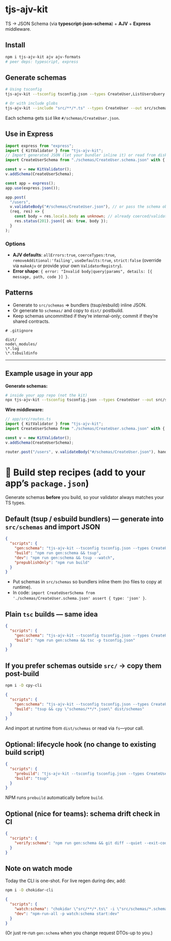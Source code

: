 # tjs-ajv-kit

TS → JSON Schema (via **typescript-json-schema**) + **AJV** + **Express** middleware.

## Install

```bash
npm i tjs-ajv-kit ajv ajv-formats
# peer deps: typescript, express
````

## Generate schemas

```bash
# Using tsconfig
tjs-ajv-kit --tsconfig tsconfig.json --types CreateUser,ListUsersQuery --out src/schemas

# Or with include globs
tjs-ajv-kit --include "src/**/*.ts" --types CreateUser --out src/schemas
```

Each schema gets `$id` like `#/schemas/CreateUser.json`.

## Use in Express

```ts
import express from "express";
import { KitValidator } from "tjs-ajv-kit";
// Import generated JSON (let your bundler inline it) or read from disk
import CreateUserSchema from "./schemas/CreateUser.schema.json" with { type: "json" };

const v = new KitValidator();
v.addSchema(CreateUserSchema);

const app = express();
app.use(express.json());

app.post(
  "/users",
  v.validateBody("#/schemas/CreateUser.json"), // or pass the schema object
  (req, res) => {
    const body = res.locals.body as unknown; // already coerced/validated
    res.status(201).json({ ok: true, body });
  }
);
```

### Options

* **AJV defaults**: `allErrors:true`, `coerceTypes:true`, `removeAdditional:'failing'`, `useDefaults:true`, `strict:false` (override via `makeAjv` or provide your own `ValidatorRegistry`).
* **Error shape**: `{ error: "Invalid body|query|params", details: [{ message, path, code }] }`.

## Patterns

* Generate to `src/schemas` ⇒ bundlers (tsup/esbuild) inline JSON.
* Or generate to `schemas/` and copy to `dist/` postbuild.
* Keep schemas uncommitted if they’re internal-only; commit if they’re shared contracts.

```
# .gitignore

dist/
node\_modules/
\*.log
\*.tsbuildinfo

````

---

## Example usage in your app

**Generate schemas:**

```bash
# inside your app repo (not the kit)
npx tjs-ajv-kit --tsconfig tsconfig.json --types CreateUser --out src/schemas
```

**Wire middleware:**

```ts
// app/src/routes.ts
import { KitValidator } from "tjs-ajv-kit";
import CreateUserSchema from "./schemas/CreateUser.schema.json" with { type: "json" };

const v = new KitValidator();
v.addSchema(CreateUserSchema);

router.post("/users", v.validateBody("#/schemas/CreateUser.json"), handler);
```

# 🧱 Build step recipes (add to your app’s `package.json`)

Generate schemas **before** you build, so your validator always matches your TS types.

## Default (tsup / esbuild bundlers) — generate into `src/schemas` and import JSON

```json
{
  "scripts": {
    "gen:schema": "tjs-ajv-kit --tsconfig tsconfig.json --types CreateUser,ListUsersQuery --out src/schemas",
    "build": "npm run gen:schema && tsup",
    "dev": "npm run gen:schema && tsup --watch",
    "prepublishOnly": "npm run build"
  }
}
```

* Put schemas in `src/schemas` so bundlers inline them (no files to copy at runtime).
* In code: `import CreateUserSchema from './schemas/CreateUser.schema.json' assert { type: 'json' }`.

## Plain `tsc` builds — same idea

```json
{
  "scripts": {
    "gen:schema": "tjs-ajv-kit --tsconfig tsconfig.json --types CreateUser --out src/schemas",
    "build": "npm run gen:schema && tsc -p tsconfig.json"
  }
}
```

## If you prefer schemas outside `src/` → copy them post-build

```bash
npm i -D cpy-cli
```

```json
{
  "scripts": {
    "gen:schema": "tjs-ajv-kit --tsconfig tsconfig.json --types CreateUser --out schemas",
    "build": "tsup && cpy \"schemas/**/*.json\" dist/schemas"
  }
}
```

And import at runtime from `dist/schemas` or read via `fs`—your call.

## Optional: lifecycle hook (no change to existing build script)

```json
{
  "scripts": {
    "prebuild": "tjs-ajv-kit --tsconfig tsconfig.json --types CreateUser --out src/schemas",
    "build": "tsup"
  }
}
```

NPM runs `prebuild` automatically before `build`.

## Optional (nice for teams): schema drift check in CI

```json
{
  "scripts": {
    "verify:schema": "npm run gen:schema && git diff --quiet --exit-code -- src/schemas || (echo \"Schemas out of date. Run gen:schema.\" && exit 1)"
  }
}
```

## Note on watch mode

Today the CLI is one-shot. For live regen during dev, add:

```bash
npm i -D chokidar-cli
```

```json
{
  "scripts": {
    "watch:schema": "chokidar \"src/**/*.ts\" -i \"src/schemas/*.schema.json\" -c \"tjs-ajv-kit --tsconfig tsconfig.json --types CreateUser --out src/schemas\"",
    "dev": "npm-run-all -p watch:schema start:dev"
  }
}
```

(Or just re-run `gen:schema` when you change request DTOs-up to you.)

